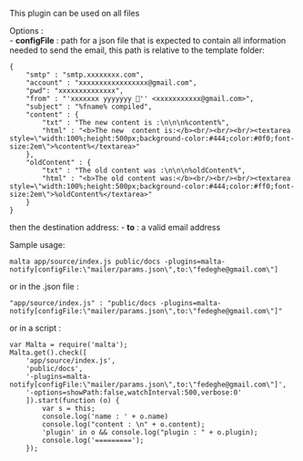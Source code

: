 This plugin can be used on all files  

Options :  
    - **configFile** : path for a json file that is expected to contain all information needed to send the email, this path is relative to the template folder:  

    {
        "smtp" : "smtp.xxxxxxxx.com",
        "account" : "xxxxxxxxxxxxxxxxx@gmail.com",
        "pwd": "xxxxxxxxxxxxxx",
        "from" : "'xxxxxxx yyyyyyy 👥'' <xxxxxxxxxxx@gmail.com>",
        "subject" : "%fname% compiled",
        "content" : {
            "txt" : "The new content is :\n\n\n%content%",
            "html" : "<b>The new  content is:</b><br/><br/><br/><textarea style=\"width:100%;height:500px;background-color:#444;color:#0f0;font-size:2em\">%content%</textarea>"
        },
        "oldContent" : {
            "txt" : "The old content was :\n\n\n%oldContent%",
            "html" : "<b>The old content was:</b><br/><br/><br/><textarea style=\"width:100%;height:500px;background-color:#444;color:#ff0;font-size:2em\">%oldContent%</textarea>"
        }  
    }

then the destination address: 
    - **to** : a valid email address  

Sample usage:  

    malta app/source/index.js public/docs -plugins=malta-notify[configFile:\"mailer/params.json\",to:\"fedeghe@gmail.com\"]

or in the .json file :

    "app/source/index.js" : "public/docs -plugins=malta-notify[configFile:\"mailer/params.json\",to:\"fedeghe@gmail.com\"]"

or in a script : 

    var Malta = require('malta');
    Malta.get().check([
        'app/source/index.js',
        'public/docs',
        '-plugins=malta-notify[configFile:\"mailer/params.json\",to:\"fedeghe@gmail.com\"]',
        '-options=showPath:false,watchInterval:500,verbose:0'
        ]).start(function (o) {
            var s = this;
            console.log('name : ' + o.name)
            console.log("content : \n" + o.content);
            'plugin' in o && console.log("plugin : " + o.plugin);
            console.log('=========');
        });
